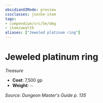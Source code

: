 ```yaml
---
obsidianUIMode: preview
cssclasses: json5e-item
tags:
- compendium/src/5e/dmg
- item/wealth
aliases: ["Jeweled platinum ring"]
---
```

# Jeweled platinum ring
*Treasure*  

- **Cost**: 7,500 gp
- **Weight**: ⏤

*Source: Dungeon Master's Guide p. 135*